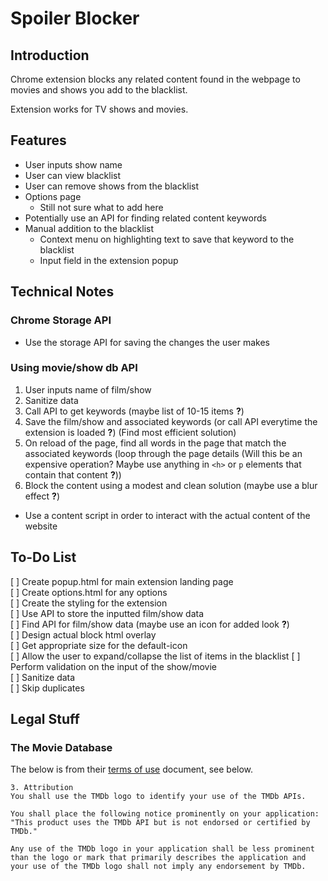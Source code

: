 # Spoiler Blocker

## Introduction

Chrome extension blocks any related content found in the webpage to movies and shows you add to the blacklist.

Extension works for TV shows and movies.

## Features

- User inputs show name 
- User can view blacklist
- User can remove shows from the blacklist
- Options page 
  - Still not sure what to add here
- Potentially use an API for finding related content keywords
- Manual addition to the blacklist
  - Context menu on highlighting text to save that keyword to the blacklist 
  - Input field in the extension popup


## Technical Notes

### Chrome Storage API

- Use the storage API for saving the changes the user makes


### Using movie/show db API

1. User inputs name of film/show
2. Sanitize data
3. Call API to get keywords (maybe list of 10-15 items **?**)
4. Save the film/show and associated keywords (or call API everytime the extension is loaded **?**) (Find most efficient solution)
5. On reload of the page, find all words in the page that match the associated keywords (loop through the page details (Will this be an expensive operation? Maybe use anything in `<h>` or `p` elements that contain that content **?**))
6. Block the content using a modest and clean solution (maybe use a blur effect **?**)

- Use a content script in order to interact with the actual content of the website


## To-Do List

[ ] Create popup.html for main extension landing page  
[ ] Create options.html for any options  
[ ] Create the styling for the extension  
[ ] Use API to store the inputted film/show data  
[ ] Find API for film/show data (maybe use an icon for added look **?**)  
[ ] Design actual block html overlay   
[ ] Get appropriate size for the default-icon  
[ ] Allow the user to expand/collapse the list of items in the blacklist 
[ ] Perform validation on the input of the show/movie  
    [ ] Sanitize data  
    [ ] Skip duplicates


## Legal Stuff

### The Movie Database

The below is from their [terms of use](https://www.themoviedb.org/documentation/api/terms-of-use) document, see below.

```
3. Attribution
You shall use the TMDb logo to identify your use of the TMDb APIs.

You shall place the following notice prominently on your application: "This product uses the TMDb API but is not endorsed or certified by TMDb."

Any use of the TMDb logo in your application shall be less prominent than the logo or mark that primarily describes the application and your use of the TMDb logo shall not imply any endorsement by TMDb.
```

